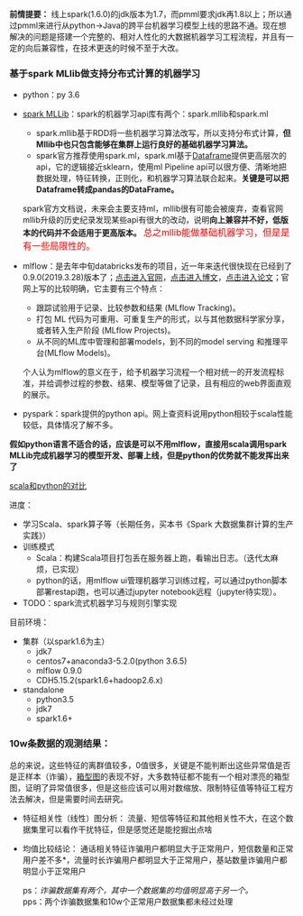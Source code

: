 **前情提要：** 线上spark(1.6.0)的jdk版本为1.7，而pmml要求jdk再1.8以上；所以通过pmml来进行从python->Java的跨平台机器学习模型上线的思路不通。现在想解决的问题是搭建一个完整的、相对人性化的大数据机器学习工程流程，并且有一定的向后兼容性，在技术更迭的时候不至于大改。

### 基于spark MLlib做支持分布式计算的机器学习
  - python：py 3.6

  - [spark MLLib](http://spark.apache.org/docs/latest/ml-guide.html)：spark的机器学习api库有两个：spark.mllib和spark.ml
    - spark.mllib基于RDD将一些机器学习算法改写，所以支持分布式计算，**但Mllib中也只包含能够在集群上运行良好的基础机器学习算法。**
    - spark官方推荐使用spark.ml，spark.ml基于[Dataframe](https://www.jianshu.com/p/c0181667daa0)提供更高层次的api，它的逻辑接近sklearn，使用ml Pipeline api可以很方便、清晰地把数据处理，特征转换，正则化，和机器学习算法联合起来。**关键是可以把Dataframe转成pandas的DataFrame。**

    spark官方文档说，未来会主要支持ml，mllib很有可能会被废弃，查看官网mllib升级的历史纪录发现某些api有很大的改动，说明**向上兼容并不好，低版本的代码并不会适用于更高版本。** <font size="3" color="red">总之mllib能做基础机器学习，但是是有一些局限性的。</font>

  - mlflow：是去年中旬databricks发布的项目，近一年来迭代很快现在已经到了0.9.0(2019.3.28)版本了；[点击进入官网](https://mlflow.org/docs/latest/index.html)，[点击进入博文](http://www.oreilly.com.cn/ideas/?p=1925)，[点击进入论文](https://cs.stanford.edu/~matei/papers/2018/ieee_mlflow.pdf)；官网上写的比较明确，它主要有三个特点：
    - 跟踪试验用于记录、比较参数和结果 (MLflow Tracking)。
    - 打包 ML 代码为可重用、可重复生产的形式，以与其他数据科学家分享，或者转入生产阶段 (MLflow Projects)。
    - 从不同的ML库中管理和部署models，到不同的model serving 和推理平台(MLflow Models)。

    个人认为mlflow的意义在于，给予机器学习流程一个相对统一的开发流程标准，并给调参过程的参数、结果、模型等做了记录，且有相应的web界面直观的展示。

  - pyspark：spark提供的python api。网上查资料说用python相较于scala性能较低，具体情况了解不多。

**假如python语言不适合的话，应该是可以不用mlflow，直接用scala调用spark MLLib完成机器学习的模型开发、部署上线，但是python的优势就不能发挥出来了**

[scala和python的对比](http://www.cnblogs.com/andre-ma/p/8539098.html)



进度：
  - 学习Scala、spark算子等（长期任务，买本书《Spark 大数据集群计算的生产实践》）
  - 训练模式
    - Scala：构建Scala项目打包丢在服务器上跑，看输出日志。（迭代太麻烦，已实现）
    - python的话，用mlflow ui管理机器学习训练过程，可以通过python脚本部署restapi跑，也可以通过jupyter notebook远程（jupyter待实现）。
  - TODO：spark流式机器学习与规则引擎实现

目前环境：
  - 集群（以spark1.6为主）
    - jdk7
    - centos7+anaconda3-5.2.0(python 3.6.5)
    - mlflow 0.9.0
    - CDH5.15.2(spark1.6+hadoop2.6.x)
  - standalone
    - python3.5
    - jdk7
    - spark1.6+

### 10w条数据的观测结果：
  总的来说，这些特征的离群值较多，0值很多，关键是不能判断出这些异常值是否是正样本（诈骗），[箱型图](https://blog.csdn.net/clairliu/article/details/79217546)的表现不好，大多数特征都不能有一个相对漂亮的箱型图，证明了异常值很多，但是这些应该可以用对数缩放、限制特征值等特征工程方法去解决，但是需要时间去研究。

  - 特征相关性（线性）图分析：
    流量、短信等特征和其他相关性不大，在这个数据集里可以看作干扰特征，但是感觉还是能挖掘出点啥
  - 均值比较结论：
    通话相关特征诈骗用户都明显大于正常用户，短信数量和正常用户差不多*，流量时长诈骗用户都明显大于正常用户，基站数量诈骗用户都明显小于正常用户


    ps：*诈骗数据集有两个，其中一个数据集的均值明显高于另一个。*<br>
    pps：两个诈骗数据集和10w个正常用户数据集都未经过处理
